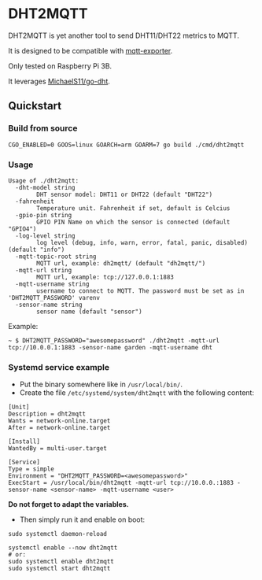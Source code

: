 # DHT2MQTT

DHT2MQTT is yet another tool to send DHT11/DHT22 metrics to MQTT.

It is designed to be compatible with [mqtt-exporter](https://github.com/kpetremann/mqtt-exporter).

Only tested on Raspberry Pi 3B.

It leverages [MichaelS11/go-dht](https://github.com/MichaelS11/go-dht).

## Quickstart

### Build from source

```CGO_ENABLED=0 GOOS=linux GOARCH=arm GOARM=7 go build ./cmd/dht2mqtt```

### Usage

```
Usage of ./dht2mqtt:
  -dht-model string
        DHT sensor model: DHT11 or DHT22 (default "DHT22")
  -fahrenheit
        Temperature unit. Fahrenheit if set, default is Celcius
  -gpio-pin string
        GPIO PIN Name on which the sensor is connected (default "GPIO4")
  -log-level string
        log level (debug, info, warn, error, fatal, panic, disabled) (default "info")
  -mqtt-topic-root string
        MQTT url, example: dh2mqtt/ (default "dh2mqtt/")
  -mqtt-url string
        MQTT url, example: tcp://127.0.0.1:1883
  -mqtt-username string
        username to connect to MQTT. The password must be set as in 'DHT2MQTT_PASSWORD' varenv
  -sensor-name string
        sensor name (default "sensor")
```

Example:
```
~ $ DHT2MQTT_PASSWORD="awesomepassword" ./dht2mqtt -mqtt-url tcp://10.0.0.1:1883 -sensor-name garden -mqtt-username dht
```

### Systemd service example

* Put the binary somewhere like in `/usr/local/bin/`.
* Create the file `/etc/systemd/system/dht2mqtt` with the following content:

```
[Unit]
Description = dht2mqtt
Wants = network-online.target
After = network-online.target

[Install]
WantedBy = multi-user.target

[Service]
Type = simple
Environment = "DHT2MQTT_PASSWORD=<awesomepassword>"
ExecStart = /usr/local/bin/dht2mqtt -mqtt-url tcp://10.0.0.:1883 -sensor-name <sensor-name> -mqtt-username <user>
```

**Do not forget to adapt the variables.**

* Then simply run it and enable on boot:
```
sudo systemctl daemon-reload

systemctl enable --now dht2mqtt
# or:
sudo systemctl enable dht2mqtt
sudo systemctl start dht2mqtt
```